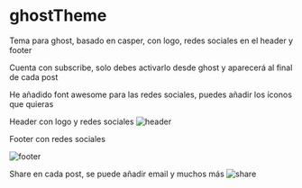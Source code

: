 # ghostTheme
Tema para ghost, basado en casper, con logo, redes sociales en el header y footer

Cuenta con subscribe, solo debes activarlo desde ghost y aparecerá al final de cada post

He añadido font awesome para las redes sociales, puedes añadir los íconos que quieras


Header con logo y redes sociales
![header](http://i.imgur.com/eElY2WI.jpg)

Footer con redes sociales 

![footer](http://i.imgur.com/I7ML3j8.png)

Share en cada post, se puede añadir email y muchos más
![share](http://i.imgur.com/6rVqlf4.png)


